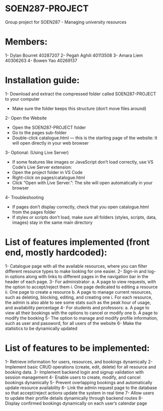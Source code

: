 # SOEN287-PROJECT
Group project for SOEN287 - Managing university resources


# Members:
1- Dylan Bourret 40287207
2- Pegah Aghili 40113508
3- Amara Liem 40306263
4- Bowen Yao 40269137

# Installation guide: 
1- Download and extract the compressed folder called SOEN287-PROJECT to your computer
  - Make sure the folder keeps this structure (don’t move files around)

2- Open the Website
  - Open the SOEN287-PROJECT folder
  - Go to the pages sub-folder
  - Double-click catalogue.html — this is the starting page of the website: It will open directly in your web browser

3- Optional: (Using Live Server)
  - If some features like images or JavaScript don’t load correctly, use VS Code’s Live Server extension:
  - Open the project folder in VS Code
  - Right-click on pages/catalogue.html
  - Click “Open with Live Server.”: The site will open automatically in your browser

4- Troubleshooting
  - If pages don’t display correctly, check that you open catalogue.html from the pages folder
  - If styles or scripts don’t load, make sure all folders (styles, scripts, data, images) stay in the same main directory
    

# List of features implemented (front end, mostly hardcoded):
1- Catalogue page with all the available resources, where you can filter different resource types to make looking for one easier.
2- Sign-in and log-in options along with links to different pages in the navigation bar in the header of each page.
3- For administrator:
  a. A page to view requests, with the option to accept/reject them
    i. One page dedicated to editing a resource
    ii. One page to create a resource
  b. A page to manage current resources, such as deleting, blocking, editing, and creating one
    i. For each resource, the admin is also able to see some stats such as the peak hour of usage, and availability percentage
4- For students and professors:
  a. A page to view all their bookings with the options to cancel or modify one
  b. A page to modify the booking
5- The option to manage and modify profile information, such as user and password, for all users of the website
6- Make the statistics to be dynamically updated


# List of features to be implemented:
1- Retrieve information for users, resources, and bookings dynamically
2- Implement basic CRUD operations (create, edit, delete) for all resource and booking data.
3- Implement backend login and signup validation with session management
4- Enable users to create, modify, and cancel bookings dynamically
5- Prevent overlapping bookings and automatically update resource availability
6- Link the admin request page to the database so that accept/reject actions update the system in real time
7- Allow users to update their profile details dynamically through backend routes
8- Display confirmed bookings dynamically on each user’s calendar page
